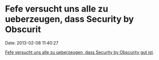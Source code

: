 Fefe versucht uns alle zu ueberzeugen, dass Security by Obscurit
================================================================

Date: 2013-02-08 11:40:27

[Fefe versucht uns alle zu ueberzeugen, dass Security by Obscurity gut
ist](http://blog.fefe.de/?ts=afea0620).
